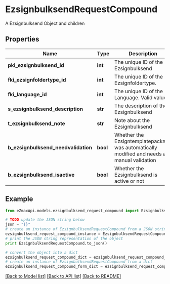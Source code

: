 # EzsignbulksendRequestCompound

A Ezsignbulksend Object and children

## Properties

Name | Type | Description | Notes
------------ | ------------- | ------------- | -------------
**pki_ezsignbulksend_id** | **int** | The unique ID of the Ezsignbulksend | [optional] 
**fki_ezsignfoldertype_id** | **int** | The unique ID of the Ezsignfoldertype. | 
**fki_language_id** | **int** | The unique ID of the Language.  Valid values:  |Value|Description| |-|-| |1|French| |2|English| | 
**s_ezsignbulksend_description** | **str** | The description of the Ezsignbulksend | 
**t_ezsignbulksend_note** | **str** | Note about the Ezsignbulksend | 
**b_ezsignbulksend_needvalidation** | **bool** | Whether the Ezsigntemplatepackage was automatically modified and needs a manual validation | 
**b_ezsignbulksend_isactive** | **bool** | Whether the Ezsignbulksend is active or not | 

## Example

```python
from eZmaxApi.models.ezsignbulksend_request_compound import EzsignbulksendRequestCompound

# TODO update the JSON string below
json = "{}"
# create an instance of EzsignbulksendRequestCompound from a JSON string
ezsignbulksend_request_compound_instance = EzsignbulksendRequestCompound.from_json(json)
# print the JSON string representation of the object
print EzsignbulksendRequestCompound.to_json()

# convert the object into a dict
ezsignbulksend_request_compound_dict = ezsignbulksend_request_compound_instance.to_dict()
# create an instance of EzsignbulksendRequestCompound from a dict
ezsignbulksend_request_compound_form_dict = ezsignbulksend_request_compound.from_dict(ezsignbulksend_request_compound_dict)
```
[[Back to Model list]](../README.md#documentation-for-models) [[Back to API list]](../README.md#documentation-for-api-endpoints) [[Back to README]](../README.md)


